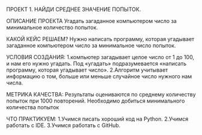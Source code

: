ПРОЕКТ 1. НАЙДИ СРЕДНЕЕ ЗНАЧЕНИЕ ПОПЫТОК.

ОПИСАНИЕ ПРОЕКТА
Угадать загаданное компьютером число за минимальное количество попыток.

КАКОЙ КЕЙС РЕШАЕМ?
Нужно написать программу, которая угадывает загаданное компьютером число за минимальное число попыток.

УСЛОВИЯ СОЗДАНИЯ:
    1.компьютер загадывает целое число от 1 до 100, и нам его нужно угадать. Под «угадать» подразумевается «написать программу, которая угадывает число».
    2.Алгоритм учитывает информацию о том, больше или меньше случайное число нужного нам числа.

МЕТРИКА КАЧЕСТВА:
Результаты оцениваются по среднему количеству попыток при 1000 повторений. Необходимо добиться минимального количества попыток 

ЧТО ПРАКТИКУЕМ:
    1.Учимся писать хороший код на Python.
    2.Учимся работать с IDE.
    3.Учимся работать с GitHub.